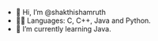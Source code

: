 - 👋 Hi, I’m @shakthishamruth
- 👨‍💻 Languages: C, C++, Java and Python. 
- 🌱 I’m currently learning Java.
